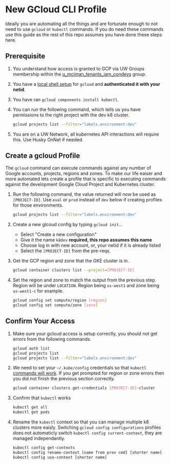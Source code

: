 # New GCloud CLI Profile

Ideally you are automating all the things and are fortunate enough to not need to use `gcloud` or `kubectl` commands.  If you do need these commands use this guide as the rest of this repo assumes you have done these steps here.

## Prerequisite

1. You understand how access is granted to GCP via UW Groups membership within the [u_mciman_tenants_iam_condevs](https://groups.uw.edu/search/?name=u_mciman_tenants_iam&stem=&member=&owner=&type=effective&scope=one) group.

1. You have a [local shell setup](https://cloud.google.com/sdk/docs/quickstarts) for `gcloud` and **authenticated it with your netid**.

1. You have ran `gcloud components install kubectl`.

1. You can run the following command, which tells us you have permissions to the right project with the dev k8 cluster.

    ```BASH
    gcloud projects list --filter="labels.environment:dev"
    ```

1. You are on a UW Network, all kubernetes API interactions will require this.  Use Husky OnNet if needed.

## Create a gcloud Profile

The `gcloud` command can execute commands against any number of Google accounts, projects, regions and zones.  To make our life eaiser and more automated lets create a profile that is specific to executing commands against the development Google Cloud Project and Kubernetes cluster.

1. Run the following command, the value returned will now be used as `[PROJECT-ID]`.  Use `eval` or `prod` instead of `dev` below if creating profiles for those environments.

    ```BASH
    gcloud projects list --filter="labels.environment:dev"
    ```

1. Create a new glcoud config by typing `gcloud init`...
   - Select "Create a new configuration"
   - Give it the name `k8dev` **required, this repo assumes this name**
   - Choose log in with new account, or, your netid if it is already listed
   - Select the `[PROJECT-ID]` from the pre-reqs.

1. Get the GCP region and zone that the GKE cluster is in.

    ```BASH
    gcloud container clusters list --project=[PROJECT-ID]
    ```

1. Set the region and zone to match the output from the previous step.  Region will be under `LOCATION`.  Region being `us-west1` and zone being `us-west1-c` for example.

    ```BASH
    gcloud config set compute/region [region]
    gcloud config set compute/zone [zone]
    ```

## Confirm Your Access

1. Make sure your gcloud access is setup correctly, you should not get errors from the following commands.

    ```BASH
    gcloud auth list
    gcloud projects list
    gcloud projects list --filter="labels.environment:dev"
    ```

1. We need to set your `~/.kube/config` credentials so that `kubectl` [commands will work](https://cloud.google.com/sdk/gcloud/reference/container/clusters/get-credentials).  If you get prompted for region or zone errors then you did not finish the previous section correctly.

    ```BASH
    gcloud container clusters get-credentials [PROJECT-ID]-cluster
    ```

1. Confirm that `kubectl` works

    ```BASH
    kubectl get all
    kubectl get pods
    ```

1. Rename the `kubectl` context so that you can manage multiple k8 clusters more eaisly.  Switching `gcloud config configurations` profiles does not automaticly switch `kubectl config current-context`, they are managed independantly.

   ```BASH
   kubectl config get-contexts
   kubectl config rename-context [name from prev cmd] [shorter name]
   kubectl config use-context [shorter name]
   ```